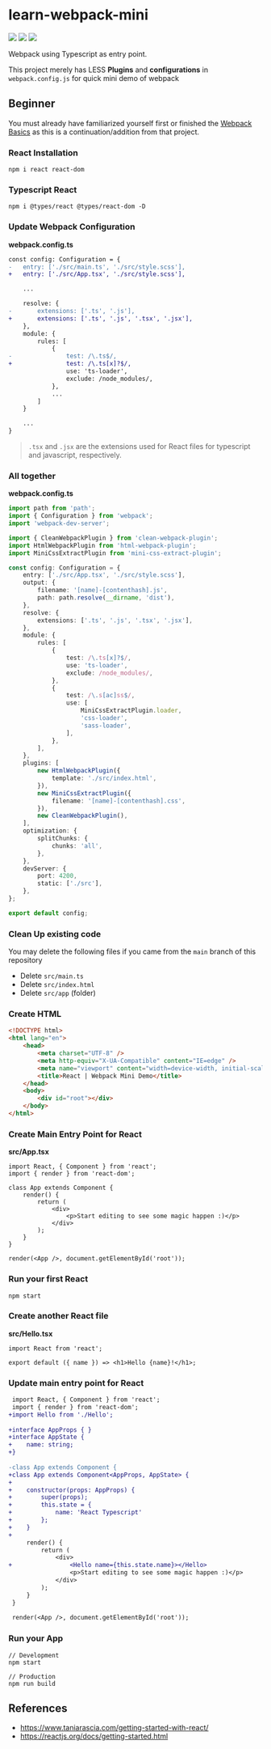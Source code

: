 # learn-webpack-mini

![](https://img.shields.io/badge/webpack-5.67.0-lightblue) ![](https://img.shields.io/badge/react-17.0.2-blue) ![](https://img.shields.io/badge/react--dom-17.0.2-lightblue)

Webpack using Typescript as entry point.

This project merely has LESS **Plugins** and **configurations** in `webpack.config.js` for quick mini demo of webpack

## Beginner

You must already have familiarized yourself first or finished the [Webpack Basics](https://github.com/lightzane/learn-webpack-mini) as this is a continuation/addition from that project.

### React Installation

```
npm i react react-dom
```

### Typescript React

```
npm i @types/react @types/react-dom -D
```

### Update Webpack Configuration

**webpack.config.ts**

```diff
const config: Configuration = {
-   entry: ['./src/main.ts', './src/style.scss'],
+   entry: ['./src/App.tsx', './src/style.scss'],

    ...

    resolve: {
-       extensions: ['.ts', '.js'],
+       extensions: ['.ts', '.js', '.tsx', '.jsx'],
    },
    module: {
        rules: [
            {
-               test: /\.ts$/,
+               test: /\.ts[x]?$/,
                use: 'ts-loader',
                exclude: /node_modules/,
            },
            ...
        ]
    }

    ...
}
```

> `.tsx` and `.jsx` are the extensions used for React files for typescript and javascript, respectively.

### All together
**webpack.config.ts**
```ts
import path from 'path';
import { Configuration } from 'webpack';
import 'webpack-dev-server';

import { CleanWebpackPlugin } from 'clean-webpack-plugin';
import HtmlWebpackPlugin from 'html-webpack-plugin';
import MiniCssExtractPlugin from 'mini-css-extract-plugin';

const config: Configuration = {
    entry: ['./src/App.tsx', './src/style.scss'],
    output: {
        filename: '[name]-[contenthash].js',
        path: path.resolve(__dirname, 'dist'),
    },
    resolve: {
        extensions: ['.ts', '.js', '.tsx', '.jsx'],
    },
    module: {
        rules: [
            {
                test: /\.ts[x]?$/,
                use: 'ts-loader',
                exclude: /node_modules/,
            },
            {
                test: /\.s[ac]ss$/,
                use: [
                    MiniCssExtractPlugin.loader,
                    'css-loader',
                    'sass-loader',
                ],
            },
        ],
    },
    plugins: [
        new HtmlWebpackPlugin({
            template: './src/index.html',
        }),
        new MiniCssExtractPlugin({
            filename: '[name]-[contenthash].css',
        }),
        new CleanWebpackPlugin(),
    ],
    optimization: {
        splitChunks: {
            chunks: 'all',
        },
    },
    devServer: {
        port: 4200,
        static: ['./src'],
    },
};

export default config;
```

### Clean Up existing code
You may delete the following files if you came from the `main` branch of this repository
- Delete `src/main.ts` 
- Delete `src/index.html`
- Delete `src/app` (folder)

### Create HTML
```html
<!DOCTYPE html>
<html lang="en">
    <head>
        <meta charset="UTF-8" />
        <meta http-equiv="X-UA-Compatible" content="IE=edge" />
        <meta name="viewport" content="width=device-width, initial-scale=1.0" />
        <title>React | Webpack Mini Demo</title>
    </head>
    <body>
        <div id="root"></div>
    </body>
</html>
```

### Create Main Entry Point for React

**src/App.tsx**

```tsx
import React, { Component } from 'react';
import { render } from 'react-dom';

class App extends Component {
    render() {
        return (
            <div>
                <p>Start editing to see some magic happen :)</p>
            </div>
        );
    }
}

render(<App />, document.getElementById('root'));
```

### Run your first React
```
npm start
```

### Create another React file

**src/Hello.tsx**
```tsx
import React from 'react';

export default ({ name }) => <h1>Hello {name}!</h1>;
```

### Update main entry point for React
```diff
 import React, { Component } from 'react';
 import { render } from 'react-dom'; 
+import Hello from './Hello';
 
+interface AppProps { }
+interface AppState {
+    name: string;
+}
 
-class App extends Component {
+class App extends Component<AppProps, AppState> {
+ 
+    constructor(props: AppProps) {
+        super(props);
+        this.state = {
+            name: 'React Typescript'
+        };
+    }
+ 
     render() {
         return (
             <div>
+                <Hello name={this.state.name}></Hello>
                 <p>Start editing to see some magic happen :)</p>
             </div>
         );
     }
 }
 
 render(<App />, document.getElementById('root'));
```

### Run your App

```
// Development
npm start

// Production
npm run build
```

## References
- https://www.taniarascia.com/getting-started-with-react/
- https://reactjs.org/docs/getting-started.html
